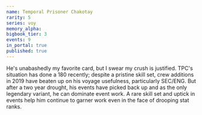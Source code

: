 ```yaml
---
name: Temporal Prisoner Chakotay
rarity: 5
series: voy
memory_alpha:
bigbook_tier: 3
events: 9
in_portal: true
published: true
---
```


He's unabashedly my favorite card, but I swear my crush is justified. TPC's situation has done a 180 recently; despite a pristine skill set, crew additions in 2019 have beaten up on his voyage usefulness, particularly SEC/ENG. But after a two year drought, his events have picked back up and as the only legendary variant, he can dominate event work. A rare skill set and uptick in events help him continue to garner work even in the face of drooping stat ranks.
